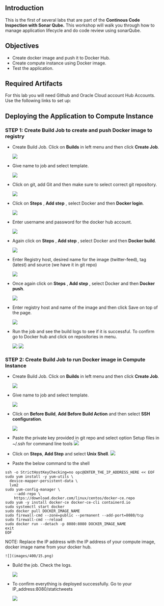 

## Introduction

This is the first of several labs that are part of the **Continous Code Inspection with Sonar Qube.** This workshop will walk you through how to manage application lifecycle and do code review using sonarQube.

## Objectives

- Create docker image and push it to Docker Hub.
- Create compute instance using Docker image.
- Test the application.

## Required Artifacts

For this lab you will need Github and Oracle Cloud account Hub Accounts. Use the following links to set up:

## Deploying the Application to Compute Instance 

### **STEP 1**: Create Build Job to create and push Docker image to registry

-  Create Build Job. Click on **Builds** in left menu and then click **Create Job**.

    ![](images/400/1.png)

- Give name to job and select template.

    ![](images/400/2.png)

- Click on git, add Git and then make sure to select correct git repository.

    ![](images/400/3.png)

- Click on **Steps** , **Add step** , select Docker and then **Docker login**.

    ![](images/400/4.png)

- Enter username and password for the docker hub account.

    ![](images/400/5.png)

- Again click on **Steps** , **Add step** , select Docker and then **Docker build**.

    ![](images/400/6.png)

- Enter Registry host, desired name for the image (twitter-feed), tag (latest) and source (we have it in git repo)

    ![](images/400/7.png)

- Once again click on **Steps** , **Add step** , select Docker and then **Docker push**.

    ![](images/400/8.png)

- Enter registry host and name of the image and then click Save on top of the page.

    ![](images/400/9.png)

- Run the job and see the build logs to see if it is successful. To confirm go to Docker hub and click on repositories in menu.

    ![](images/400/9-1.png)
    ![](images/400/10.png)

### **STEP 2**: Create Build Job to run Docker image in Compute Instance

- Create Build Job. Click on **Builds** in left menu and then click **Create Job**.

    ![](images/400/1.png)

- Give name to job and select template.

    ![](images/400/11.png)

- Click on **Before Build**, **Add Before Build Action** and then select **SSH configuration**.

    ![](images/400/12.png)

- Paste the private key provided in git repo and select option Setup files in ~/.ssh for command line tools
    ![](images/400/13.png)

- Click on **Steps**, **Add Step** and select **Unix Shell**. 
    ![](images/400/14.png)

- Paste the below command to the shell

```
ssh -o StrictHostKeyChecking=no opc@ENTER_THE_IP_ADDRESS_HERE << EOF
sudo yum install -y yum-utils \
  device-mapper-persistent-data \
  lvm2
sudo yum-config-manager \
    --add-repo \
    https://download.docker.com/linux/centos/docker-ce.repo
sudo yum -y install docker-ce docker-ce-cli containerd.io
sudo systemctl start docker
sudo docker pull DOCKER_IMAGE_NAME
sudo firewall-cmd --zone=public --permanent --add-port=8080/tcp
sudo firewall-cmd --reload
sudo docker run --detach -p 8080:8080 DOCKER_IMAGE_NAME
exit
EOF
```

NOTE: Replace the IP address with the IP address of your compute image, docker image name from your docker hub.

    ![](images/400/15.png)

- Build the job. Check the logs.

    ![](images/400/16.png)

- To confirm everything is deployed successfully. Go to your IP_address:8080/statictweets

    ![](images/400/17.png)

